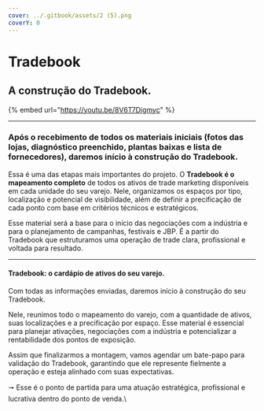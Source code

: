 ```yaml
---
cover: ../.gitbook/assets/2 (5).png
coverY: 0
---
```


# Tradebook

## A construção do Tradebook.

{% embed url="https://youtu.be/8V6T7Digmyc" %}

***

### Após o recebimento de todos os materiais iniciais (fotos das lojas, diagnóstico preenchido, plantas baixas e lista de fornecedores), daremos início à construção do Tradebook.

Essa é uma das etapas mais importantes do projeto. O **Tradebook é o mapeamento completo** de todos os ativos de trade marketing disponíveis em cada unidade do seu varejo. Nele, organizamos os espaços por tipo, localização e potencial de visibilidade, além de definir a precificação de cada ponto com base em critérios técnicos e estratégicos.

Esse material será a base para o início das negociações com a indústria e para o planejamento de campanhas, festivais e JBP. É a partir do Tradebook que estruturamos uma operação de trade clara, profissional e voltada para resultado.

***

#### Tradebook: o cardápio de ativos do seu varejo.

Com todas as informações enviadas, daremos início à construção do seu Tradebook.

Nele, reunimos todo o mapeamento do varejo, com a quantidade de ativos, suas localizações e a precificação por espaço. Esse material é essencial para planejar ativações, negociações com a indústria e potencializar a rentabilidade dos pontos de exposição.

Assim que finalizarmos a montagem, vamos agendar um bate-papo para validação do Tradebook, garantindo que ele represente fielmente a operação e esteja alinhado com suas expectativas.

🠖 Esse é o ponto de partida para uma atuação estratégica, profissional e lucrativa dentro do ponto de venda.\
